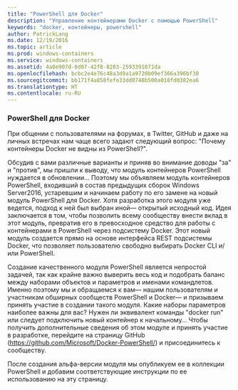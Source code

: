 ```yaml
---
title: "PowerShell для Docker"
description: "Управление контейнерами Docker с помощью PowerShell"
keywords: "docker, контейнеры, powershell"
author: PatrickLang
ms.date: 12/19/2016
ms.topic: article
ms.prod: windows-containers
ms.service: windows-containers
ms.assetid: 4a0e907d-0d07-42f8-8203-2593391071da
ms.openlocfilehash: bcbc2e4e76c48a3d9a1a9720b09ef366a396bf30
ms.sourcegitcommit: bb171f4a858fefe33dd0748b500a018fd0382ea6
ms.translationtype: HT
ms.contentlocale: ru-RU
---
```

### <a name="powershell-for-docker"></a>PowerShell для Docker

При общении с пользователями на форумах, в Twitter, GitHub и даже на личных встречах нам чаще всего задают следующий вопрос: "Почему контейнеры Docker не видны из PowerShell?". 

Обсудив с вами различные варианты и приняв во внимание доводы "за" и "против", мы пришли к выводу, что модуль контейнеров PowerShell нуждается в обновлении... Поэтому мы объявляем модуль контейнеров PowerShell, входивший в состав предыдущих сборок Windows Server2016, устаревшим и начинаем работу по его замене на новый модуль PowerShell для Docker.  Хотя разработка этого модуля уже ведется, подход к ней был выбран иной— открытый исходный код.  Идея заключается в том, чтобы позволить всему сообществу внести вклад в этот модуль, превратив его в превосходное средство для работы с контейнерами в PowerShell через подсистему Docker.  Этот новый модуль создается прямо на основе интерфейса REST подсистемы Docker, что позволяет пользователю свободно выбирать Docker CLI и/или PowerShell.

Создание качественного модуля PowerShell является непростой задачей, так как крайне важно выверить весь код и подобрать баланс между наборами объектов и параметров и именами командлетов.  Именно поэтому мы и обращаемся к вам— нашим пользователям и участникам обширных сообществ PowerShell и Docker— и призываем принять участие в создании такого модуля.  Какие наборы параметров наиболее важны для вас?  Нужен ли эквивалент команды "docker run" или следует подключить новый контейнер к начальному…  Чтобы получить дополнительные сведения об этом модуле и принять участие в разработке, перейдите на страницу GitHub (https://github.com/Microsoft/Docker-PowerShell/) и присоединитесь к сообществу.

После создания альфа-версии модуля мы опубликуем ее в коллекции PowerShell и добавим соответствующие инструкции по ее использованию на эту страницу.
